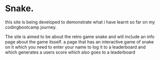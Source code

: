 # Snake.

this site is being developed to demonstrate what i have learnt so far on my codingbootcamp journey.

The site is aimed to be about the retro game snake and will include an info page about the game itsself.
a page that has an interactive game of snake on it which you need to enter your name to log it to a leaderboard and which generates a users score which also goes to a leaderboard

